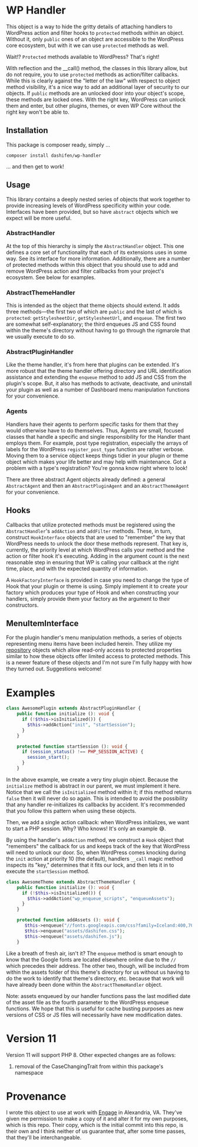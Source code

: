 # WP Handler

This object is a way to hide the gritty details of attaching handlers to WordPress action and filter hooks to `protected` methods within an object.  Without it, only `public` ones of an object are accessible to the WordPress core ecosystem, but with it we can use `protected` methods as well.  

Wait!? `Protected` methods available to WordPress?  That's right!  

With reflection and the __call() method, the classes in this library allow, but do not require, you to use `protected` methods as action/filter callbacks.  While this is clearly against the "letter of the law" with respect to object method visibility, it's a nice way to add an additional layer of security to our objects.  If `public` methods are an unlocked door into your object's scope, these methods are locked ones.  With the right key, WordPress can unlock them and enter, but other plugins, themes, or even WP Core without the right key won't be able to. 

## Installation

This package is composer ready, simply ...

```shell script
composer install dashifen/wp-handler
```

... and then get to work!


## Usage

This library contains a deeply nested series of objects that work together to provide increasing levels of WordPress specificity within your code.  Interfaces have been provided, but so have `abstract` objects which we expect will be more useful.

### AbstractHandler

At the top of this hierarchy is simply the `AbstractHandler` object.  This one defines a core set of functionality that each of its extensions uses in some way.  See its interface for more information.  Additionally, there are a number of protected methods within this object that you should use to add and remove WordPress action and filter callbacks from your project's ecosystem.  See below for examples.

### AbstractThemeHandler

This is intended as the object that theme objects should extend.  It adds three methods—the first two of which are `public` and the last of which is `protected`:  `getStylesheetDir`, `getStylesheetUrl`, and `enqueue`.  The first two are somewhat self-explanatory; the third enqueues JS and CSS found within the theme's directory without having to go through the rigmarole that we usually execute to do so.

### AbstractPluginHandler

Like the theme handler, it's from here that plugins can be extended.  It's more robust that the theme handler offering directory and URL identification assistance and extending the `enqueue` method to add JS and CSS from the plugin's scope.  But, it also has methods to activate, deactivate, and uninstall your plugin as well as a number of Dashboard menu manipulation functions for your convenience.

### Agents

Handlers have their agents to perform specific tasks for them that they would otherwise have to do themselves.  Thus, Agents are small, focused classes that handle a specific and single responsibility for the Handler thant employs them.  For example, post type registration, especially the arrays of labels for the WordPress `register_post_type` function are rather verbose.  Moving them to a service object keeps things tidier in your plugin or theme object which makes your life better and may help with maintenance.  Got a problem with a type's registration?  You're gonna know right where to look!

There are three abstract Agent objects already defined:  a general `AbstractAgent` and then an `AbstractPluginAgent` and an `AbstractThemeAgent` for your convenience.

## Hooks

Callbacks that utilize protected methods must be registered using the `AbstractHandler`'s `addAction` and `addFilter` methods.  These, in turn, construct `HookInterface` objects that are used to "remember" the key that WordPress needs to unlock the door these methods represent.  That key is, currently, the priority level at which WordPress calls your method and the action or filter hook it's executing.  Adding in the argument count is the next reasonable step in ensuring that WP is calling your callback at the right time, place, and with the expected quantity of information.

A `HookFactoryInterface` is provided in case you need to change the type of Hook that your plugin or theme is using.  Simply implement it to create your factory which produces your type of Hook and when constructing your handlers, simply provide them your factory as the argument to their constructors. 

## MenuItemInterface

For the plugin handler's menu manipulation methods, a series of objects representing menu items have been included herein.  They utilize my [repository](https://github.com/dashifen/repository) objects which allow read-only access to protected properties similar to how these objects offer limited access to protected methods.  This is a newer feature of these objects and I'm not sure I'm fully happy with how they turned out.  Suggestions welcome!

# Examples

```php
class AwesomePlugin extends AbstractPluginHandler {
    public function initialize (): void {
      if (!$this->isInitialized()) {
        $this->addAction("init", "startSession");
      }
    }

    protected function startSession (): void {
      if (session_status() !== PHP_SESSION_ACTIVE) {
        session_start();
      } 
    }
```

In the above example, we create a very tiny plugin object.  Because the `initialize` method is abstract in our parent, we must implement it here.  Notice that we call the `isInitialized` method within it; if this method returns `false` then it will never do so again.  This is intended to avoid the possibility that any handler re-initializes its callbacks by accident. It's recommended that you follow this pattern when using these objects.

Then, we add a single action callback:  when WordPress initializes, we want to start a PHP session.  Why?  Who knows!  It's only an example 😅.  

By using the handler's `addAction` method, we construct a `Hook` object that "remembers" the callback for us and keeps track of the key that WordPress will need to  unlock our door.  So, when WordPress comes knocking during the `init` action at priority 10 (the default), handlers `__call` magic method inspects its "key," determines that it fits our lock, and then lets it in to execute the `startSession` method.  

```php
class AwesomeTheme extends AbstractThemeHandler {
    public function initialize (): void {
      if (!$this->isInitialized()) {
        $this->addAction("wp_enqueue_scripts", "enqueueAssets");
      }
    }

    protected function addAssets (): void {
       $this->enqueue("//fonts.googleapis.com/css?family=Iceland:400,700|Droid+Sans:400,700|Droid+Serif:400italic,700italic");
       $this->enqueue("assets/dashifen.css");
       $this->enqueue("assets/dashifen.js");
    }
```

Like a breath of fresh air, isn't it?  The `enqueue` method is smart enough to know that the Google fonts are located elsewhere online due to the `//` which precedes their address.  The other two, though, will be included from within the assets folder of this theme's directory for us without us having to do the work to identify that theme's directory, etc. because that work will have already been done within the `AbstractThemeHandler` object.

Note: assets enqueued by our handler functions pass the last modified date of the asset file as the fourth parameter to the WordPress enqueue functions.  We hope that this is useful for cache busting purposes as new versions of CSS or JS files will necessarily have new modification dates.  

# Version 11

Version 11 will support PHP 8.  Other expected changes are as follows:

1. removal of the CaseChangingTrait from within this package's namespace

# Provenance

I wrote this object to use at work with [Engage](https://enga.ge) in Alexandria, VA.  They've given me permission to make a copy of it and alter it for my own purposes, which is this repo.  Their copy, which is the initial commit into this repo, is their own and I think neither of us guarantee that, after some time passes, that they'll be interchangeable.

